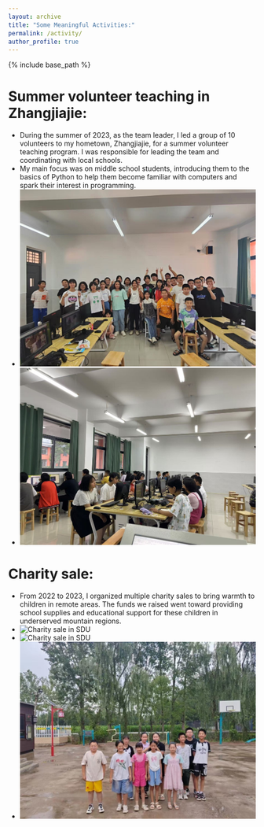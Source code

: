 ```yaml
---
layout: archive
title: "Some Meaningful Activities:"
permalink: /activity/
author_profile: true
---
```


{% include base_path %}


Summer volunteer teaching in Zhangjiajie: 
======
  * During the summer of 2023, as the team leader, I led a group of 10 volunteers to my hometown, Zhangjiajie, for a summer volunteer teaching program. I was responsible for leading the team and coordinating with local schools.
  * My main focus was on middle school students, introducing them to the basics of Python to help them become familiar with computers and spark their interest in programming.
  * ![](https://github.com/zhangjun640/zhangjun640.github.io/blob/master/images/%E6%94%AF%E6%95%991.jpg "volunteer teaching in Zhangjiajie")
  * ![](https://github.com/zhangjun640/zhangjun640.github.io/blob/master/images/%E6%94%AF%E6%95%992.jpg "volunteer teaching in Zhangjiajie")   

Charity sale:
======
  * From 2022 to 2023, I organized multiple charity sales to bring warmth to children in remote areas. The funds we raised went toward providing school supplies and educational support for these children in underserved mountain regions.
  * ![](https://github.com/zhangjun640/zhangjun640.github.io/blob/master/images/%E4%B9%89%E5%8D%961.png "Charity sale in SDU")
  * ![](https://github.com/zhangjun640/zhangjun640.github.io/blob/master/images/%E4%B9%89%E5%8D%962.png "Charity sale in SDU")
  * ![](https://github.com/zhangjun640/zhangjun640.github.io/blob/master/images/%E6%94%AF%E6%95%993.jpg "our educational support")   

